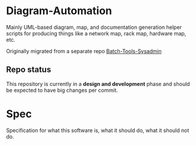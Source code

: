 # Diagram-Automation
Mainly UML-based diagram, map, and documentation generation helper scripts for producing things like a network map, rack map, hardware map, etc.

Originally migrated from a separate repo [Batch-Tools-Sysadmin](https://github.com/Kerbalnut/Batch-Tools-SysAdmin/milestone/3)

## Repo status

This repository is currently in a **design and development** phase and should be expected to have big changes per commit.

# Spec

Specification for what this software is, what it should do, what it should not do.
